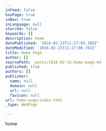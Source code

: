```yaml
---
inFeed: false
hasPage: true
inNav: true
inLanguage: null
starred: false
keywords: []
description: home
datePublished: '2016-03-23T11:27:03.205Z'
dateModified: '2016-03-23T11:27:00.702Z'
title: Home Page
author: []
sourcePath: _posts/2016-02-16-home-page.md
published: true
authors: []
publisher:
  name: null
  domain: null
  url: null
  favicon: null
url: home-page/index.html
_type: WebPage

---
```

home